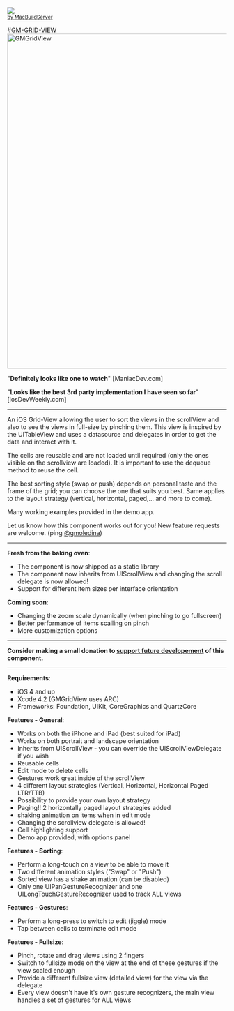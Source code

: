 <!-- MacBuildServer Install Button -->
<div class="macbuildserver-block">
    <a class="macbuildserver-button" href="http://macbuildserver.com/project/github/build/?xcode_project=Example%2FGMGridViewExample.xcodeproj&amp;target=GMGridViewExample&amp;repo_url=git%3A%2F%2Fgithub.com%2Fgmoledina%2FGMGridView.git&amp;build_conf=Release" target="_blank"><img src="http://com.macbuildserver.github.s3-website-us-east-1.amazonaws.com/button_up.png"/></a><br/><sup><a href="http://macbuildserver.com/github/opensource/" target="_blank">by MacBuildServer</a></sup>
</div>
<!-- MacBuildServer Install Button -->


#[GM-GRID-VIEW](http://www.gmoledina.ca/projects/gmgridview/)
<a target="_blank" href="http://www.gmoledina.ca/projects/gmgridview/">
<img style="position: relative; width: 768px; margin: 0;" src="http://www.gmoledina.ca/wp-content/uploads/2012/04/GMGridView_iPad_promo1.png" alt="GMGridView"/>
</a>

"**Definitely looks like one to watch**" [ManiacDev.com]

"**Looks like the best 3rd party implementation I have seen so far**" [iosDevWeekly.com]

---

An iOS Grid-View allowing the user to sort the views in the scrollView and also to see the views in full-size by pinching them. 
This view is inspired by the UITableView and uses a datasource and delegates in order to get the data and interact with it.

The cells are reusable and are not loaded until required (only the ones visible on the scrollview are loaded). 
It is important to use the dequeue method to reuse the cell.

The best sorting style (swap or push) depends on personal taste and the frame of the grid; you can choose the one that suits you best.
Same applies to the layout strategy (vertical, horizontal, paged,... and more to come).

Many working examples provided in the demo app.

Let us know how this component works out for you!
New feature requests are welcome. (ping [@gmoledina](http://twitter.com/gmoledina))

---

**Fresh from the baking oven**:

*  The component is now shipped as a static library
*  The component now inherits from UIScrollView and changing the scroll delegate is now allowed!
*  Support for different item sizes per interface orientation

**Coming soon**:

*  Changing the zoom scale dynamically (when pinching to go fullscreen)
*  Better performance of items scalling on pinch
*  More customization options


---

**Consider making a small donation to [support future developement](http://www.gmoledina.ca/projects/gmgridview/) of this component.**

---


**Requirements**:

* iOS 4 and up
* Xcode 4.2 (GMGridView uses ARC)
* Frameworks: Foundation, UIKit, CoreGraphics and QuartzCore

**Features - General**:

*  Works on both the iPhone and iPad (best suited for iPad)
*  Works on both portrait and landscape orientation
*  Inherits from UIScrollView - you can override the UIScrollViewDelegate if you wish
*  Reusable cells
*  Edit mode to delete cells
*  Gestures work great inside of the scrollView
*  4 different layout strategies (Vertical, Horizontal, Horizontal Paged LTR/TTB)
*  Possibility to provide your own layout strategy
*  Paging!! 2 horizontally paged layout strategies added
*  shaking animation on items when in edit mode
*  Changing the scrollview delegate is allowed!
*  Cell highlighting support
*  Demo app provided, with options panel

**Features - Sorting**:

* Perform a long-touch on a view to be able to move it
* Two different animation styles ("Swap" or "Push")
* Sorted view has a shake animation (can be disabled)
* Only one UIPanGestureRecognizer and one UILongTouchGestureRecognizer used to track ALL views

**Features - Gestures**:

* Perform a long-press to switch to edit (jiggle) mode
* Tap between cells to terminate edit mode

**Features - Fullsize**:

* Pinch, rotate and drag views using 2 fingers
* Switch to fullsize mode on the view at the end of these gestures if the view scaled enough
* Provide a different fullsize view (detailed view) for the view via the delegate
* Every view doesn't have it's own gesture recognizers, the main view handles a set of gestures for ALL views
